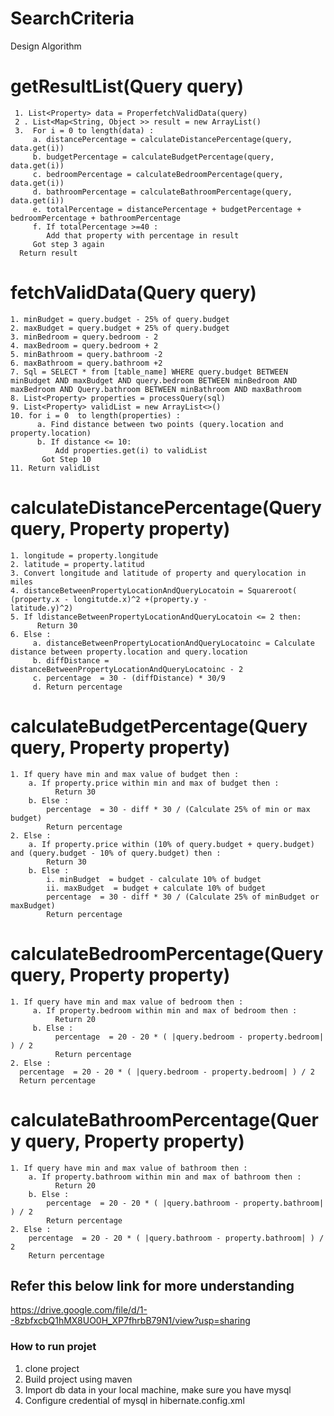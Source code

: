 # SearchCriteria



Design Algorithm 

# getResultList(Query query)

     1. List<Property> data = ProperfetchValidData(query)
     2 . List<Map<String, Object >> result = new ArrayList()
     3.  For i = 0 to length(data) :
         a. distancePercentage = calculateDistancePercentage(query, data.get(i))
         b. budgetPercentage = calculateBudgetPercentage(query, data.get(i))
         c. bedroomPercentage = calculateBedroomPercentage(query, data.get(i))
         d. bathroomPercentage = calculateBathroomPercentage(query, data.get(i))
         e. totalPercentage = distancePercentage + budgetPercentage + bedroomPercentage + bathroomPercentage
         f. If totalPercentage >=40 :
            Add that property with percentage in result
         Got step 3 again
      Return result



# fetchValidData(Query query)

    1. minBudget = query.budget - 25% of query.budget
    2. maxBudget = query.budget + 25% of query.budget
    3. minBedroom = query.bedroom - 2
    4. maxBedroom = query.bedroom + 2
    5. minBathroom = query.bathroom -2
    6. maxBathroom = query.bathroom +2
    7. Sql = SELECT * from [table_name] WHERE query.budget BETWEEN minBudget AND maxBudget AND query.bedroom BETWEEN minBedroom AND maxBedroom AND Query.bathroom BETWEEN minBathroom AND maxBathroom
    8. List<Property> properties = processQuery(sql)
    9. List<Property> validList = new ArrayList<>()
    10. for i = 0  to length(properties) :  
          a. Find distance between two points (query.location and property.location)
          b. If distance <= 10:
              Add properties.get(i) to validList
           Got Step 10                                         
    11. Return validList


# calculateDistancePercentage(Query query, Property property)

    1. longitude = property.longitude
    2. latitude = property.latitud
    3. Convert longitude and latitude of property and querylocation in miles 
    4. distanceBetweenPropertyLocationAndQueryLocatoin = Squareroot( (property.x - longitutde.x)^2 +(property.y -                 latitude.y)^2)
    5. If ldistanceBetweenPropertyLocationAndQueryLocatoin <= 2 then:
          Return 30  
    6. Else :
         a. distanceBetweenPropertyLocationAndQueryLocatoinc = Calculate distance between property.location and query.location
         b. diffDistance = distanceBetweenPropertyLocationAndQueryLocatoinc - 2
         c. percentage  = 30 - (diffDistance) * 30/9
         d. Return percentage




# calculateBudgetPercentage(Query query, Property property)

    1. If query have min and max value of budget then :
        a. If property.price within min and max of budget then :
              Return 30
        b. Else :
            percentage  = 30 - diff * 30 / (Calculate 25% of min or max budget)
            Return percentage
    2. Else :
        a. If property.price within (10% of query.budget + query.budget) and (query.budget - 10% of query.budget) then :
            Return 30
        b. Else :
            i. minBudget  = budget - calculate 10% of budget
            ii. maxBudget  = budget + calculate 10% of budget
            percentage  = 30 - diff * 30 / (Calculate 25% of minBudget or maxBudget)
            Return percentage
            
           

# calculateBedroomPercentage(Query query, Property property)

    1. If query have min and max value of bedroom then :
         a. If property.bedroom within min and max of bedroom then :
              Return 20
         b. Else :
              percentage  = 20 - 20 * ( |query.bedroom - property.bedroom| ) / 2
              Return percentage
    2. Else :
      percentage  = 20 - 20 * ( |query.bedroom - property.bedroom| ) / 2
      Return percentage









# calculateBathroomPercentage(Query query, Property property)

    1. If query have min and max value of bathroom then :
        a. If property.bathroom within min and max of bathroom then :
              Return 20
        b. Else :
            percentage  = 20 - 20 * ( |query.bathroom - property.bathroom| ) / 2
            Return percentage
    2. Else :
        percentage  = 20 - 20 * ( |query.bathroom - property.bathroom| ) / 2
        Return percentage


## Refer this below link for more understanding
https://drive.google.com/file/d/1--8zbfxcbQ1hMX8UO0H_XP7fhrbB79N1/view?usp=sharing




### How to run projet
1. clone project
2. Build project using maven
3. Import db data in your local machine, make sure you have mysql
4. Configure credential of mysql in hibernate.config.xml

